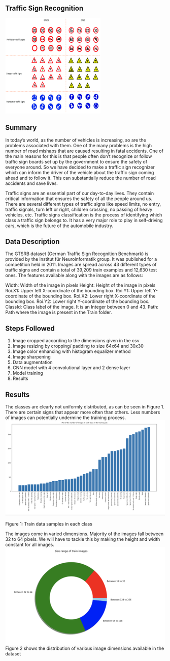 ## Traffic Sign Recognition




<img src="https://github.com/sharmasapna/Traffic_Sign_Recognition/blob/main/data/German-traffic-sign.png" width="300" height="300">

## Summary

In today’s world, as the number of vehicles is increasing, so are the problems associated with them. One of the many problems is the high number of road mishaps that are caused resulting in fatal accidents. One of the main reasons for this is that people often don’t recognize or follow traffic sign boards set up by the government to ensure the safety of everyone around. So we have decided to make a traffic sign recognizer which can inform the driver of the vehicle about the traffic sign coming ahead and to follow it. This can substantially reduce the number of road accidents and save lives.

Traffic signs are an essential part of our day-to-day lives. They contain critical information that ensures the safety of all the people around us. There are several different types of traffic signs like speed limits, no entry, traffic signals, turn left or right, children crossing, no passing of heavy vehicles, etc. Traffic signs classification is the process of identifying which class a traffic sign belongs to. It has a very major role to play in self-driving cars, which is the future of the automobile industry.

## Data Description

The GTSRB dataset (German Traffic Sign Recognition Benchmark) is provided by the Institut für Neuroinformatik group. It was published for a competition held in 2011. Images are spread across 43 different types of traffic signs and contain a total of 39,209 train examples and 12,630 test ones. The features available along with the images are as follows:

Width: Width of the image in pixels
Height: Height of the image in pixels
Roi.X1: Upper left X-coordinate of the bounding box.
Roi.Y1: Upper left Y-coordinate of the bounding box.
Roi.X2: Lower right X-coordinate of the bounding box.
Roi.Y2: Lower right Y-coordinate of the bounding box.
ClassId: Class label of the image. It is an Integer between 0 and 43.
Path: Path where the image is present in the Train folder. 
 
 
## Steps Followed 
1. Image cropped according to the dimensions given in the csv
2. Image resizing by cropping/ padding to size 64x64 and 30x30
3. Image color enhancing with histogram equalizer method
4. Image sharpening
5. Data augmentation 
6. CNN model with 4 convolutional layer and 2 dense layer
7. Model training 
8. Results



## Results

The classes are clearly not uniformly distributed, as can be seen in Figure 1. There are certain signs that appear more often than others. Less numbers of images can potentially undermine the training process.
<img src="https://github.com/sharmasapna/Traffic_Sign_Recognition/blob/main/data/train_sample_distribution.png">

Figure 1: Train data samples in each class


The images come in varied dimensions. Majority of the images fall between 32 to 64 pixels. We will have to tackle this by making the height and width constant for all images. 
<img src="https://github.com/sharmasapna/Traffic_Sign_Recognition/blob/main/data/train_size_distribution.png">
Figure 2 shows the distribution of various image dimensions available in the dataset



    
    

<!---

<img src="https://github.com/sharmasapna/BlueBike_Traffic_Forecasting/blob/main/data/EDA_Results.png">

<img src="https://github.com/sharmasapna/BlueBike_Traffic_Forecasting/blob/main/data/Hourly_Weekday_Heatmap.png" width="400" height="200"><img src="https://github.com/sharmasapna/BlueBike_Traffic_Forecasting/blob/main/data/bb_from_to stations_heatmap.png" width="200" height="200">

<!---

